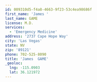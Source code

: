 ```yaml
---
id: 009310d5-f4a8-4663-9f23-53c4ea98686f
first_name: 'James '
last_name: GAME
license: M.D.
services:
  - 'Emergency Medicine'
address: '2737 Cape Hope Way'
city: 'Las Vegas'
state: NV
zip: '89121'
phone: 702-525-8090
title: 'James  GAME'
_geoloc:
  lng: -115.0903
  lat: 36.121972
---
```

